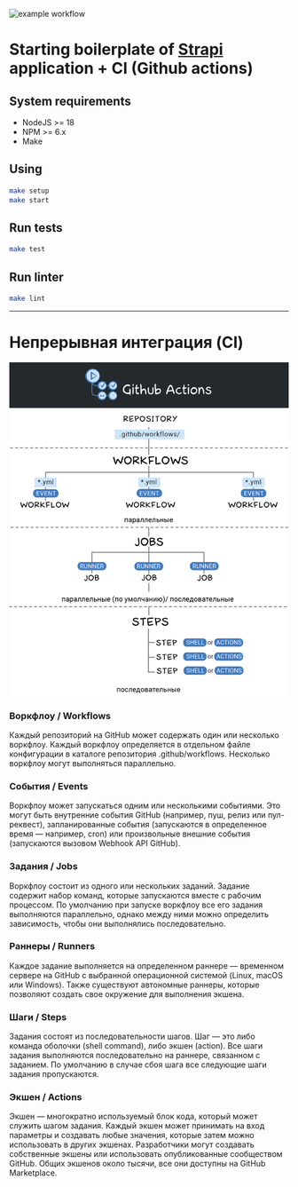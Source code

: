 ![example workflow](https://github.com/inasekin/hexlet-workflow/actions/workflows/ci-actions.yml/badge.svg)

# Starting boilerplate of [Strapi](https://strapi.io/) application + CI (Github actions)

## System requirements

* NodeJS >= 18
* NPM >= 6.x
* Make

## Using

```sh
make setup
make start
```

## Run tests

```sh
make test
```

## Run linter

```sh
make lint
```

---

# Непрерывная интеграция (CI)

<img src="./github-actions-processing.png">

### Воркфлоу / Workflows

Каждый репозиторий на GitHub может содержать один или несколько воркфлоу. Каждый воркфлоу определяется в отдельном файле конфигурации в каталоге репозитория .github/workflows. Несколько воркфлоу могут выполняться параллельно.

### События / Events

Воркфлоу может запускаться одним или несколькими событиями. Это могут быть внутренние события GitHub (например, пуш, релиз или пул-реквест), запланированные события (запускаются в определенное время — например, cron) или произвольные внешние события (запускаются вызовом Webhook API GitHub).

### Задания / Jobs

Воркфлоу состоит из одного или нескольких заданий. Задание содержит набор команд, которые запускаются вместе с рабочим процессом. По умолчанию при запуске воркфлоу все его задания выполняются параллельно, однако между ними можно определить зависимость, чтобы они выполнялись последовательно.

### Раннеры / Runners

Каждое задание выполняется на определенном раннере — временном сервере на GitHub с выбранной операционной системой (Linux, macOS или Windows). Также существуют автономные раннеры, которые позволяют создать свое окружение для выполнения экшена.

### Шаги / Steps

Задания состоят из последовательности шагов. Шаг — это либо команда оболочки (shell command), либо экшен (action). Все шаги задания выполняются последовательно на раннере, связанном с заданием. По умолчанию в случае сбоя шага все следующие шаги задания пропускаются.

### Экшен / Actions

Экшен — многократно используемый блок кода, который может служить шагом задания. Каждый экшен может принимать на вход параметры и создавать любые значения, которые затем можно использовать в других экшенах. Разработчики могут создавать собственные экшены или использовать опубликованные сообществом GitHub. Общих экшенов около тысячи, все они доступны на GitHub Marketplace.

